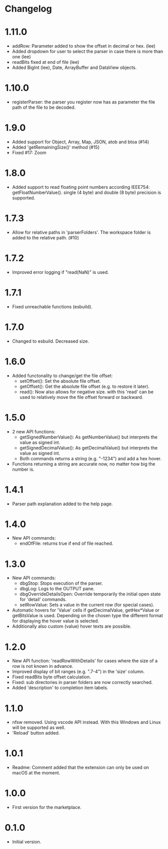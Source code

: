 # Changelog

# 1.11.0
- addRow: Parameter added to show the offset in decimal or hex. (lee)
- Added dropdown for user to select the parser in case there is more than one (lee)
- readBits fixed at end of file (lee)
- Added BigInt (lee), Date, ArrayBuffer and DataView objects.

# 1.10.0
- registerParser: the parser you register now has as parameter the file path of the file to be decoded.

# 1.9.0
- Added support for Object, Array, Map, JSON, atob and btoa (#14)
- Added 'getRemainingSize()' method (#15)
- Fixed #17: Zoom

# 1.8.0
- Added support to read floating point numbers according IEEE754: getFloatNumberValue(). single (4 byte) and double (8 byte) precision is supported.

# 1.7.3
- Allow for relative paths in 'parserFolders'. The workspace folder is added to the relative path. (#10)

# 1.7.2
- Improved error logging if "read(NaN)" is used.

# 1.7.1
- Fixed unreachable functions (esbuild).

# 1.7.0
- Changed to esbuild. Decreased size.

# 1.6.0
- Added functonality to change/get the file offset:
	- setOffset():	Set the absolute file offset.
	- getOffset(): Get the absolute file offset (e.g. to restore it later).
	- read(): Now also allows for negative size. with this 'read' can be used to relatively move the file offset forward or backward.

# 1.5.0
- 2 new API functions:
	- getSignedNumberValue(): As getNumberValue() but interprets the value as signed int.
	- getSignedDecimalValue(): As getDecimalValue() but interprets the value as signed int.
	- Both commands returns a string (e.g. "-1234") and add a hex hover.
- Functions returning a string are accurate now, no matter how big the number is.

# 1.4.1
- Parser path explanation added to the help page.

# 1.4.0
- New API commands:
	- endOfFile: returns true if end of file reached.

# 1.3.0
- New API commands:
	- dbgStop: Stops execution of the parser.
	- dbgLog: Logs to the OUTPUT pane.
	- dbgOverrideDetailsOpen: Override temporarily the initial open state for 'detail' commands.
	- setRowValue: Sets a value in the current row (for special cases).
- Automatic hovers for 'Value' cells if getDecimalValue, getHex*Value or getBitsValue is used. Depending on the chosen type the different format for displaying the hover value is selected.
- Additionally also custom (value) hover texts are possible.

# 1.2.0
- New API function: 'readRowWithDetails' for cases where the size of a row is not known in advance.
- Improved display of bit ranges (e.g. ".7-4") in the 'size' column.
- Fixed readBits byte offset calculation.
- Fixed: sub directories in parser folders are now correctly searched.
- Added 'description' to completion item labels.

# 1.1.0
- nfsw removed. Using vscode API instead. With this Windows and Linux will be supported as well.
- 'Reload' button added.

# 1.0.1
- Readme: Comment added that the extension can only be used on macOS at the moment.

# 1.0.0
- First version for the marketplace.

# 0.1.0
- Initial version.
